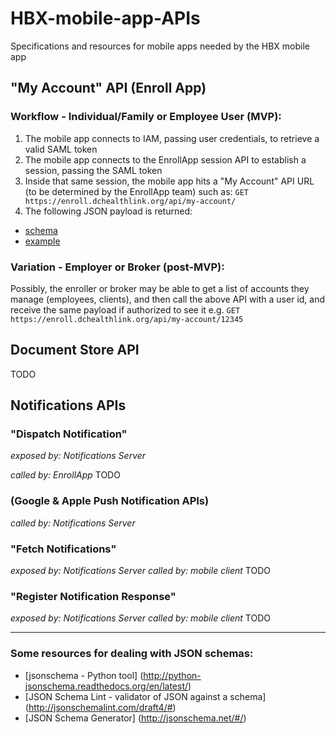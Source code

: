 # HBX-mobile-app-APIs
Specifications and resources for mobile apps needed by the HBX mobile app

## "My Account" API (Enroll App)

### Workflow - Individual/Family or Employee User (MVP):

1. The mobile app connects to IAM, passing user credentials, to retrieve a valid SAML token
2. The mobile app connects to the EnrollApp session API to establish a session, passing the SAML token
3. Inside that same session, the mobile app hits a "My Account" API URL (to be determined by the EnrollApp team) such as: 
    `GET https://enroll.dchealthlink.org/api/my-account/`
4. The following JSON payload is returned:
  * [schema](enroll/my-account/response/schema.json)
  * [example](enroll/my-account/response/example.json)
  
### Variation - Employer or Broker (post-MVP):

Possibly, the enroller or broker may be able to get a list of accounts they manage (employees, clients), and then call the above API with a user id, and receive the same payload if authorized to see it
e.g. `GET https://enroll.dchealthlink.org/api/my-account/12345`

## Document Store API
TODO 

## Notifications APIs

### "Dispatch Notification"
 *exposed by: Notifications Server*

*called by: EnrollApp*
TODO

### (Google & Apple Push Notification APIs)
 *called by: Notifications Server*

### "Fetch Notifications" 
 *exposed by: Notifications Server* 
 *called by: mobile client*
TODO

### "Register Notification Response"  
 *exposed by: Notifications Server*
 *called by: mobile client*
TODO


******

### Some resources for dealing with JSON schemas:
* [jsonschema - Python tool] (http://python-jsonschema.readthedocs.org/en/latest/)
* [JSON Schema Lint - validator of JSON against a schema] (http://jsonschemalint.com/draft4/#)
* [JSON Schema Generator] (http://jsonschema.net/#/)
